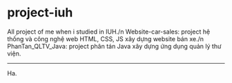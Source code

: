 # project-iuh
All project of me when i studied in IUH./n
Website-car-sales: project hệ thống và công nghệ web HTML, CSS, JS xây dựng website bán xe./n
PhanTan_QLTV_Java: project phân tán Java xây dựng ứng dụng quản lý thư viện.


----
Ha.
